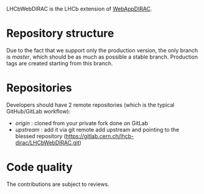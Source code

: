 LHCbWebDIRAC is the LHCb extension of [WebAppDIRAC](https://github.com/DIRACGrid/WebAppDIRAC).

# Repository structure

Due to the fact that we support only the production version, the only branch is _master_, which should be as much as possible a stable branch. Production tags are created starting from this branch.

# Repositories

Developers should have 2 remote repositories (which is the typical GitHub/GitLab workflow):

- _origin_ : cloned from your private fork done on GitLab
- _upstream_ : add it via git remote add upstream and pointing to the blessed repository (https://gitlab.cern.ch/lhcb-dirac/LHCbWebDIRAC.git)

# Code quality

The contributions are subject to reviews.
